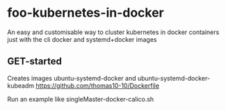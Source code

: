 # foo-kubernetes-in-docker
An easy and customisable way to cluster kubernetes in docker containers just with the cli docker and systemd+docker images

## GET-started
Creates images ubuntu-systemd-docker and ubuntu-systemd-docker-kubeadm
https://github.com/thomas10-10/Dockerfile

Run an example like singleMaster-docker-calico.sh
